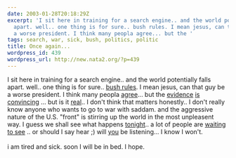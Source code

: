 ```yaml
---
date: 2003-01-28T20:18:29Z
excerpt: 'I sit here in training for a search engine.. and the world potentially falls
  apart. well.. one thing is for sure.. bush rules. I mean jesus, can that guy be
  a worse president. I think many peopla agree... but the '
tags: search, war, sick, bush, politics, politic
title: Once again...
wordpress_id: 439
wordpress_url: http://new.nata2.org/?p=439
---
```


I sit here in training for a search engine.. and the world potentially falls apart. well.. one thing is for sure.. <a href="http://www.washingtonpost.com/wp-dyn/articles/A54422-2003Jan28.html">bush rules</a>. I mean jesus, can that guy be a worse president. I think many peopla <a href="http://www.dailybreeze.com/content/bog/nmbogert19.html">agree</a>... but the <a href="http://www.telegraph.co.uk/news/main.jhtml?xml=/news/2003/01/28/wirq28.xml&amp;sSheet=/news/2003/01/28/ixnewstop.html">evidence</a> <a href="http://news.independent.co.uk/world/politics/story.jsp?story=373367">is</a> <a href="http://www.washtimes.com/national/20030128-32833614.htm">convincing</a> ... but is it <a href="http://www.washingtonpost.com/wp-dyn/articles/A52135-2003Jan27.html">real</a>.. I don't think that matters honestly.. I don't really know anyone who wants to go to war with saddam. and the aggressive nature of the U.S. "front" is stirring up the world in the most unpleasent way. I guess we shall see what happens <a href="http://webcenter.newssearch.netscape.com/aolns_display.adp?key=200301281120000198813_aolns.src">tonight</a>.. a lot of people are <a href="http://finance.yahoo.com/?u">waiting to see</a> .. or should I say hear ;) will <a href="http://www.marcmelzer.net/sotudg/">you</a> be listening... I know I won't. <br/><br/>i am tired and sick. soon I will be in bed. I hope.
